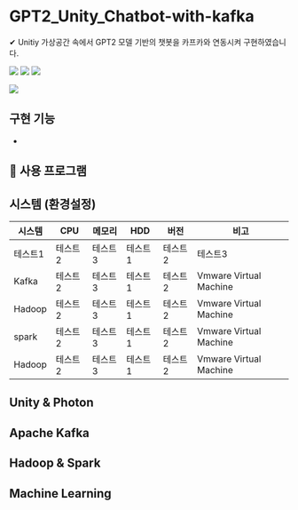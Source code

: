 # GPT2_Unity_Chatbot-with-kafka
✔ Unitiy 가상공간 속에서 GPT2 모델 기반의 챗봇을 카프카와 연동시켜 구현하였습니다.   
   
   <a href="/README.md#unity--photon"><img src="https://img.shields.io/badge/Unity-a4c5f3?style=flat-square&logo=Unity&logoColor=black"/></a>
   <a href="/README.md#unity--photon"><img src="https://img.shields.io/badge/Photon-a4c5f3?style=flat-square&logo=Photon&logoColor=black"/></a>
   <a href="/README.md#unity--photon"><img src="https://img.shields.io/badge/Apache Kafka-ff9b3b?style=flat-square&logo=Apache Kafka&logoColor=black"/></a>
   
   <a href="/README.md#unity--photon"><img src="https://img.shields.io/badge/Unity&Photon-a4c5f3?style=flat-square&logo=Unity&logoColor=black"/></a>


## 구현 기능  
* 

## 🔨 사용 프로그램   

## 시스템 (환경설정)
|시스템|CPU|메모리|HDD|버전|비고|
|------|---|---|------|---|---|
|테스트1|테스트2|테스트3|테스트1|테스트2|테스트3|
|Kafka|테스트2|테스트3|테스트1|테스트2|Vmware Virtual Machine|
|Hadoop|테스트2|테스트3|테스트1|테스트2|Vmware Virtual Machine|
|spark|테스트2|테스트3|테스트1|테스트2|Vmware Virtual Machine|
|Hadoop|테스트2|테스트3|테스트1|테스트2|Vmware Virtual Machine|
   
## Unity & Photon

## Apache Kafka

## Hadoop & Spark

## Machine Learning
